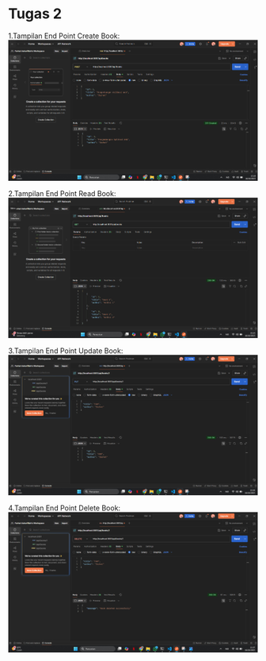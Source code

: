 # Tugas 2
1.Tampilan End Point Create Book:
![Tampilan End point Create](screenshoots/POST.png)





2.Tampilan End Point Read Book:
![Tampilan End point Read Semua buku](screenshoots/GET.png)






3.Tampilan End Point Update Book:
![Tampilan End point Update](screenshoots/PUT.png)








4.Tampilan End Point Delete Book:
![Tampilan End point Delete](screenshoots/DELETE.png)